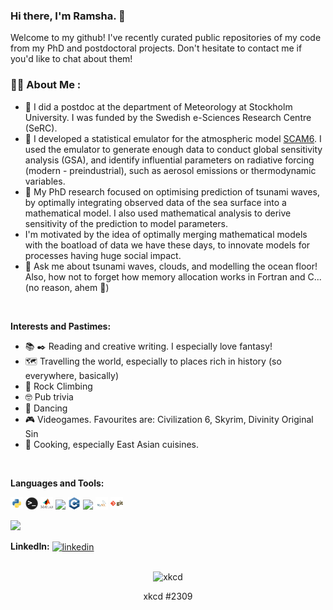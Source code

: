 ### Hi there, I'm Ramsha. 👋 
Welcome to my github! I've recently curated public repositories of my code from my PhD and postdoctoral projects. Don't hesitate to contact me if you'd like to chat about them!


### :woman_technologist: About Me :

- 🔭 I did a postdoc at the department of Meteorology at Stockholm University. I was funded by the Swedish e-Sciences Research Centre (SeRC).
- 🌱 I developed  a statistical emulator for the atmospheric model [SCAM6](https://agupubs.onlinelibrary.wiley.com/doi/full/10.1029/2018MS001578). I used the emulator to generate enough data to conduct global sensitivity analysis (GSA), and identify influential parameters on radiative forcing (modern - preindustrial), such as aerosol emissions or thermodynamic variables. 
- :ocean: My PhD research focused on optimising prediction of tsunami waves, by optimally integrating observed data of the sea surface into a mathematical model. I also used mathematical analysis to derive sensitivity of the prediction to model parameters.
- I'm motivated by the idea of optimally merging mathematical models with the boatload of data we have these days, to innovate models for processes having huge social impact.
- 💬 Ask me about tsunami waves, clouds, and modelling the ocean floor! Also, how not to forget how memory allocation works in Fortran and C... (no reason, ahem 👀)


<!--
**R-A-Khan/R-A-Khan** is a ✨ _special_ ✨ repository because its `README.md` (this file) appears on your GitHub profile.

Here are some ideas to get you started:

- 🔭 I’m currently working on ...
- 🌱 I’m currently learning ...
- 👯 I’m looking to collaborate on ...
- 🤔 I’m looking for help with ...
- 💬 Ask me about ...
- 📫 How to reach me: ...
- 😄 Pronouns: ...
- ⚡ Fun fact: ...
-->



<br />

**Interests and Pastimes:**
- :books: :black_nib:	Reading and creative writing. I especially love fantasy!
- :world_map: Travelling the world, especially to places rich in history (so everywhere, basically)
- :climbing: Rock Climbing
- :nerd_face: Pub trivia
- :dancer: Dancing
- :video_game: Videogames. Favourites are: Civilization 6, Skyrim, Divinity Original Sin
- :bento: Cooking, especially East Asian cuisines.

<br />

**Languages and Tools:**


<code><img height="20" src="https://raw.githubusercontent.com/github/explore/80688e429a7d4ef2fca1e82350fe8e3517d3494d/topics/python/python.png"></code>
<code><img height="20" src="https://raw.githubusercontent.com/github/explore/80688e429a7d4ef2fca1e82350fe8e3517d3494d/topics/terminal/terminal.png"></code>
<code><img height="20" src="https://raw.githubusercontent.com/github/explore/80688e429a7d4ef2fca1e82350fe8e3517d3494d/topics/matlab/matlab.png"></code>
<code><img height="20" src="https://www.pngitem.com/pimgs/m/32-323166_copyright-symbol-r-free-download-png-r-studio.png"></code>
<code><img height="20" src="https://raw.githubusercontent.com/github/explore/80688e429a7d4ef2fca1e82350fe8e3517d3494d/topics/cpp/cpp.png"></code>
<code><img height="20" src="https://raw.githubusercontent.com/librariesio/pictogram/master/vendor/assets/images/fortran/fortran.png"></code>
<code><img height="20" src="https://raw.githubusercontent.com/github/explore/80688e429a7d4ef2fca1e82350fe8e3517d3494d/topics/mysql/mysql.png"></code>
<code><img height="20" src="https://raw.githubusercontent.com/github/explore/80688e429a7d4ef2fca1e82350fe8e3517d3494d/topics/git/git.png"></code>

<img src="https://github-readme-stats.vercel.app/api/top-langs?username=R-A-Khan&exclude_repo=SWE-1D-Bath-SOA,SWE-1D-Bath&layout=compact"/>

<br />

**LinkedIn:**
<a href="https://www.linkedin.com/in/ramshakhan/">
<img align="center" alt="linkedin" width="22px" src="https://cdn.jsdelivr.net/npm/simple-icons@v3/icons/linkedin.svg" />
</a>

<br />

<div align="center">
  <img src="https://imgs.xkcd.com/comics/x_2x.png" alt="xkcd" width="500" />
  <p>xkcd #2309</p>
</div>
